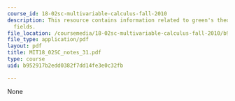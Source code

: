 ```yaml
---
course_id: 18-02sc-multivariable-calculus-fall-2010
description: This resource contains information related to green's theorem and conversation
  fields.
file_location: /coursemedia/18-02sc-multivariable-calculus-fall-2010/b952917b2edd0382f7dd14fe3e0c32fb_MIT18_02SC_notes_31.pdf
file_type: application/pdf
layout: pdf
title: MIT18_02SC_notes_31.pdf
type: course
uid: b952917b2edd0382f7dd14fe3e0c32fb

---
```

None